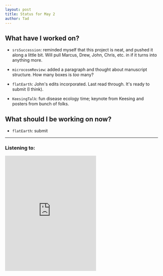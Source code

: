 ```yaml
---
layout: post 
title: Status for May 2 
author: Tad
---
```

 
## What have I worked on?
 
* `srsSuccession`: reminded myself that this project is neat, and pushed it along a little bit. Will pull Marcus, Drew, John, Chris, etc. in if it turns into anything more. 

* `microcosmReview`: added a paragraph and thought about manuscript structure. How many boxes is _too_ many?

* `flatEarth`: John's edits incorporated. Last read through. It's ready to submit (I think). 


* `KeesingTalk`: fun disease ecology time; keynote from Keesing and posters from bunch of folks. 




  
## What should I be working on now? 

* `flatEarth`: submit



 
 
 
--- 
 
### Listening to: 
 <iframe src='https://embed.spotify.com/?uri=spotify%3Atrack%3A7ofZgS5xDW0XodfjaXWvZG' width='300' height='380' frameborder='0' allowtransparency='true'></iframe> 


 <i class='fa fa-code' style='color:pink'></i> 
